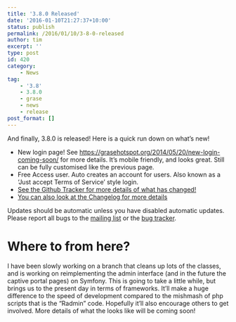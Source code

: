 ```yaml
---
title: '3.8.0 Released'
date: '2016-01-10T21:27:37+10:00'
status: publish
permalink: /2016/01/10/3-8-0-released
author: tim
excerpt: ''
type: post
id: 420
category:
    - News
tag:
    - '3.8'
    - 3.8.0
    - grase
    - news
    - release
post_format: []
---
```

And finally, 3.8.0 is released! Here is a quick run down on what’s new!

- New login page! See <https://grasehotspot.org/2014/05/20/new-login-coming-soon/> for more details. It’s mobile friendly, and looks great. Still can be fully customised like the previous page.
- Free Access user. Auto creates an account for users. Also known as a ‘Just accept Terms of Service’ style login.
- [See the Github Tracker for more details of what has changed! ](https://github.com/GraseHotspot/grase-www-portal/issues?q=milestone%3A3.8+is%3Aclosed)
- [You can also look at the Changelog for more details](https://github.com/GraseHotspot/grase-www-portal/blob/3.8.0/debian/changelog)

Updates should be automatic unless you have disabled automatic updates. Please report all bugs to the [mailing list](https://grasehotspot.org/support/mailing-list/ "Mailing List") or the [bug tracker](https://github.com/GraseHotspot/grase-www-portal/issues "Tracker").

Where to from here?
===================

I have been slowly working on a branch that cleans up lots of the classes, and is working on reimplementing the admin interface (and in the future the captive portal pages) on Symfony. This is going to take a little while, but brings us to the present day in terms of frameworks. It’ll make a huge difference to the speed of development compared to the mishmash of php scripts that is the “Radmin” code. Hopefully it’ll also encourage others to get involved. More details of what the looks like will be coming soon!